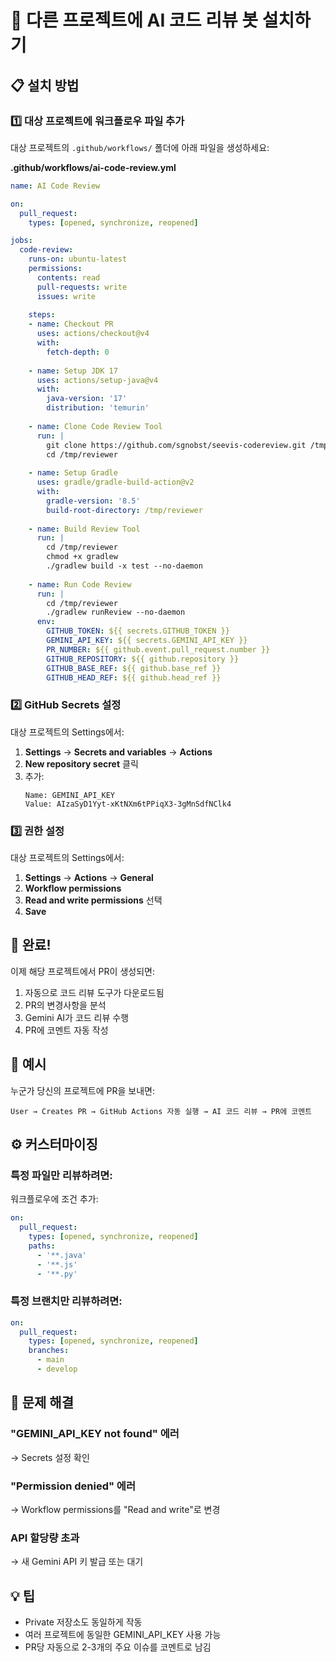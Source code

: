 # 🤖 다른 프로젝트에 AI 코드 리뷰 봇 설치하기

## 📋 설치 방법

### 1️⃣ **대상 프로젝트에 워크플로우 파일 추가**

대상 프로젝트의 `.github/workflows/` 폴더에 아래 파일을 생성하세요:

**.github/workflows/ai-code-review.yml**
```yaml
name: AI Code Review

on:
  pull_request:
    types: [opened, synchronize, reopened]

jobs:
  code-review:
    runs-on: ubuntu-latest
    permissions:
      contents: read
      pull-requests: write
      issues: write
    
    steps:
    - name: Checkout PR
      uses: actions/checkout@v4
      with:
        fetch-depth: 0
        
    - name: Setup JDK 17
      uses: actions/setup-java@v4
      with:
        java-version: '17'
        distribution: 'temurin'
        
    - name: Clone Code Review Tool
      run: |
        git clone https://github.com/sgnobst/seevis-codereview.git /tmp/reviewer
        cd /tmp/reviewer
        
    - name: Setup Gradle
      uses: gradle/gradle-build-action@v2
      with:
        gradle-version: '8.5'
        build-root-directory: /tmp/reviewer
        
    - name: Build Review Tool
      run: |
        cd /tmp/reviewer
        chmod +x gradlew
        ./gradlew build -x test --no-daemon
        
    - name: Run Code Review
      run: |
        cd /tmp/reviewer
        ./gradlew runReview --no-daemon
      env:
        GITHUB_TOKEN: ${{ secrets.GITHUB_TOKEN }}
        GEMINI_API_KEY: ${{ secrets.GEMINI_API_KEY }}
        PR_NUMBER: ${{ github.event.pull_request.number }}
        GITHUB_REPOSITORY: ${{ github.repository }}
        GITHUB_BASE_REF: ${{ github.base_ref }}
        GITHUB_HEAD_REF: ${{ github.head_ref }}
```

### 2️⃣ **GitHub Secrets 설정**

대상 프로젝트의 Settings에서:

1. **Settings** → **Secrets and variables** → **Actions**
2. **New repository secret** 클릭
3. 추가:
   ```
   Name: GEMINI_API_KEY
   Value: AIzaSyD1Yyt-xKtNXm6tPPiqX3-3gMnSdfNClk4
   ```

### 3️⃣ **권한 설정**

대상 프로젝트의 Settings에서:

1. **Settings** → **Actions** → **General**
2. **Workflow permissions**
3. **Read and write permissions** 선택
4. **Save**

## 🎉 완료!

이제 해당 프로젝트에서 PR이 생성되면:
1. 자동으로 코드 리뷰 도구가 다운로드됨
2. PR의 변경사항을 분석
3. Gemini AI가 코드 리뷰 수행
4. PR에 코멘트 자동 작성

## 📝 예시

누군가 당신의 프로젝트에 PR을 보내면:
```
User → Creates PR → GitHub Actions 자동 실행 → AI 코드 리뷰 → PR에 코멘트
```

## ⚙️ 커스터마이징

### 특정 파일만 리뷰하려면:
워크플로우에 조건 추가:
```yaml
on:
  pull_request:
    types: [opened, synchronize, reopened]
    paths:
      - '**.java'
      - '**.js'
      - '**.py'
```

### 특정 브랜치만 리뷰하려면:
```yaml
on:
  pull_request:
    types: [opened, synchronize, reopened]
    branches:
      - main
      - develop
```

## 🔧 문제 해결

### "GEMINI_API_KEY not found" 에러
→ Secrets 설정 확인

### "Permission denied" 에러
→ Workflow permissions를 "Read and write"로 변경

### API 할당량 초과
→ 새 Gemini API 키 발급 또는 대기

## 💡 팁

- Private 저장소도 동일하게 작동
- 여러 프로젝트에 동일한 GEMINI_API_KEY 사용 가능
- PR당 자동으로 2-3개의 주요 이슈를 코멘트로 남김